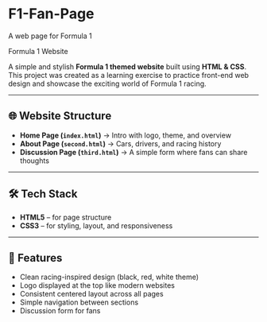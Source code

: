 # F1-Fan-Page
A web page for Formula 1

 Formula 1 Website

A simple and stylish **Formula 1 themed website** built using **HTML & CSS**.  
This project was created as a learning exercise to practice front-end web design and showcase the exciting world of Formula 1 racing.

---

## 🌐 Website Structure
- **Home Page (`index.html`)** → Intro with logo, theme, and overview   
- **About Page (`second.html`)** → Cars, drivers, and racing history  
- **Discussion Page (`third.html`)** → A simple form where fans can share thoughts  

---

## 🛠️ Tech Stack
- **HTML5** – for page structure  
- **CSS3** – for styling, layout, and responsiveness  

---

## 🎨 Features
- Clean racing-inspired design (black, red, white theme)  
- Logo displayed at the top like modern websites  
- Consistent centered layout across all pages  
- Simple navigation between sections  
- Discussion form for fans  

